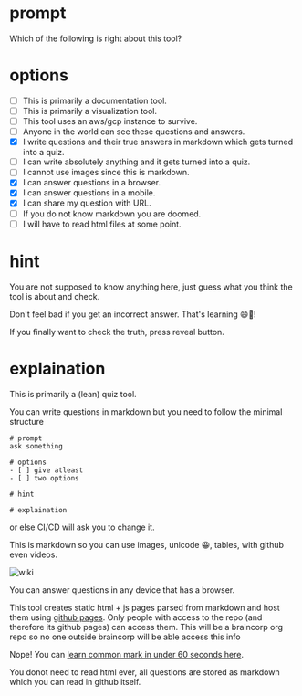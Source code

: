 # prompt
Which of the following is right about this tool?

# options
- [ ] This is primarily a documentation tool.
- [ ] This is primarily a visualization tool.
- [ ] This tool uses an aws/gcp instance to survive.
- [ ] Anyone in the world can see these questions and answers.
- [x] I write questions and their true answers in markdown which gets turned into a quiz.
- [ ] I can write absolutely anything and it gets turned into a quiz.
- [ ] I cannot use images since this is markdown.
- [x] I can answer questions in a browser.
- [x] I can answer questions in a mobile.
- [x] I can share my question with URL.
- [ ] If you do not know markdown you are doomed.
- [ ] I will have to read html files at some point.

# hint
You are not supposed to know anything here, just guess what you think the tool is about and check.

Don't feel bad if you get an incorrect answer. That's learning 😄👏!

If you finally want to check the truth, press reveal button.

# explaination

This is primarily a (lean) quiz tool.

You can write questions in markdown but you need to follow the minimal structure
```
# prompt
ask something

# options
- [ ] give atleast
- [ ] two options

# hint

# explaination
```
or else CI/CD will ask you to change it.


This is markdown so you can use images, unicode 😀, tables, with github even videos.

![wiki](https://upload.wikimedia.org/wikipedia/commons/3/31/Wiki_logo_Nupedia.jpg)

You can answer questions in any device that has a browser.

This tool creates static html + js pages parsed from markdown and host them using [github pages](https://pages.github.com/).
Only people with access to the repo (and therefore its github pages) can access them. This will be a braincorp org repo so no one outside braincorp will be able access this info

Nope! You can [learn common mark in under 60 seconds here](https://commonmark.org/).

You donot need to read html ever, all questions are stored as markdown which you can read in github itself.
